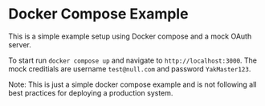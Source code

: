 # Docker Compose Example

This is a simple example setup using Docker compose and a mock OAuth server.

To start run `docker compose up` and navigate to `http://localhost:3000`.
The mock creditials are username `test@null.com` and password `YakMaster123`.

Note: This is just a simple docker compose example and is not following all best practices for deploying a production system.
